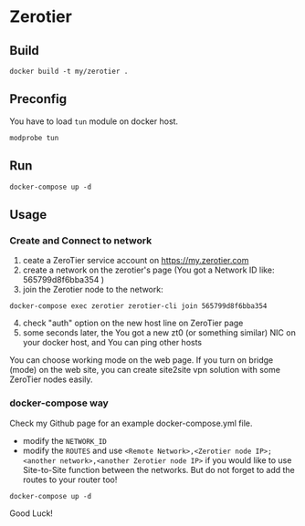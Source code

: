 # Zerotier

## Build

```
docker build -t my/zerotier .
```

## Preconfig

You have to load `tun` module on docker host.

```
modprobe tun
```

## Run

```
docker-compose up -d
```

## Usage

### Create and Connect to network

  1. ceate a ZeroTier service account on https://my.zerotier.com
  2. create a network on the zerotier's page (You got a Network ID like: 565799d8f6bba354 )
  3. join the Zerotier node to the network:
```
docker-compose exec zerotier zerotier-cli join 565799d8f6bba354
```
  4. check "auth" option on the new host line on ZeroTier page
  5. some seconds later, the You got a new zt0 (or something similar) NIC on your docker host, and You can ping other hosts

You can choose working mode on the web page. If you turn on bridge (mode) on the web site, you can create site2site vpn solution with some ZeroTier nodes easily.

### docker-compose way

Check my Github page for an example docker-compose.yml file.

  - modify the `NETWORK_ID`
  - modify the `ROUTES` and use `<Remote Network>,<Zerotier node IP>;<another network>,<another Zerotier node IP>` if you would like to use Site-to-Site function between the networks. But do not forget to add the routes to your router too!

```
docker-compose up -d
```


Good Luck!

